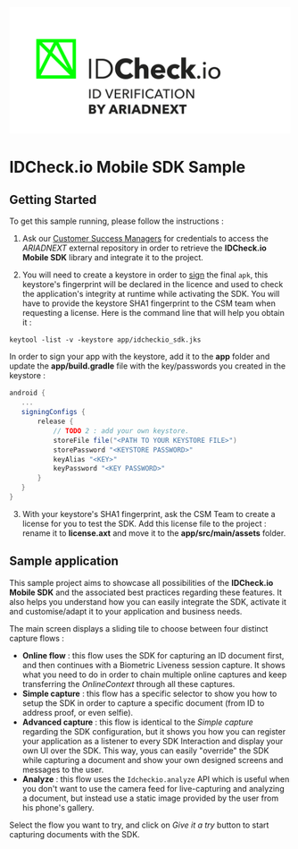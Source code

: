 ![ARIADNEXT Logo](img/logo.png)


# IDCheck.io Mobile SDK Sample

## Getting Started

To get this sample running, please follow the instructions :

 1. Ask our [Customer Success Managers](mailto:csm@ariadnext.com) for credentials to access the *ARIADNEXT* external repository in order to retrieve the **IDCheck.io Mobile SDK** library and integrate it to the project.

 2. You will need to create a keystore in order to [sign](https://developer.android.com/studio/publish/app-signing#opt-out) the final `apk`, this keystore's fingerprint will be declared in the licence and used to check the application's integrity at runtime while activating the SDK. You will have to provide the keystore SHA1 fingerprint to the CSM team when requesting a license.
 Here is the command line that will help you obtain it :
 ```shell
 keytool -list -v -keystore app/idcheckio_sdk.jks
 ```
 In order to sign your app with the keystore, add it to the **app** folder and update the **app/build.gradle** file with the key/passwords you created in the keystore :
 ```groovy
 android {
    ...
    signingConfigs {
        release {
            // TODO 2 : add your own keystore.
            storeFile file("<PATH TO YOUR KEYSTORE FILE>")
            storePassword "<KEYSTORE PASSWORD>"
            keyAlias "<KEY>"
            keyPassword "<KEY PASSWORD>"
        }
    }
 }
 ```

 3. With your keystore's SHA1 fingerprint, ask the CSM Team to create a license for you to test the SDK. Add this license file to the project : rename it to **license.axt** and move it to the **app/src/main/assets** folder.

## Sample application

This sample project aims to showcase all possibilities of the **IDCheck.io Mobile SDK** and the associated best practices regarding these features. It also helps you understand how you can easily integrate the SDK, activate it and customise/adapt it to your application and business needs.

The main screen displays a sliding tile to choose between four distinct capture flows :
 - **Online flow** : this flow uses the SDK for capturing an ID document first, and then continues with a Biometric Liveness session capture. It shows what you need to do in order to chain multiple online captures and keep transferring the *OnlineContext* through all these captures.
 - **Simple capture** : this flow has a specific selector to show you how to setup the SDK in order to capture a specific document (from ID to address proof, or even selfie).
 - **Advanced capture** : this flow is identical to the *Simple capture* regarding the SDK configuration, but it shows you how you can register your application as a listener to every SDK Interaction and display your own UI over the SDK. This way, yous can easily "override" the SDK while capturing a document and show your own designed screens and messages to the user.
 - **Analyze** : this flow uses the `Idcheckio.analyze` API which is useful when you don't want to use the camera feed for live-capturing and analyzing a document, but instead use a static image provided by the user from his phone's gallery.

Select the flow you want to try, and click on *Give it a try* button to start capturing documents with the SDK.
